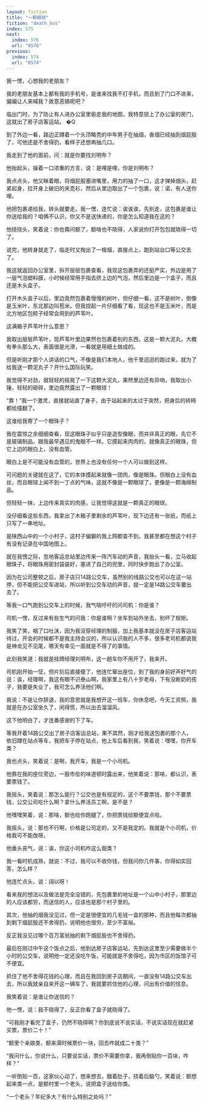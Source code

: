 ```yaml
---
layout: fiction
title: "一颗眼球"
fiction: "death_bus"
index: 575
next:
  index: 576
  url: "0576"
previous:
  index: 574
  url: "0574"
---
```

我一愣，心想我的老朋友？

我的老朋友基本上都有我的手机号，是谁来找我不打手机，而且到了门口不进来，偏偏让人来喊我？故意恶搞呢吧？

临出门时，为了防止有人进办公室里偷走我的地图，我特意锁上了办公室的房门，这就出了房子店客运站。 �Q

到了外边一看，路边正蹲着一个头顶略秃的中年男子在抽烟，香烟已经抽到烟屁股了，可他还是不舍得扔，看样子还想再抽几口。

我走到了他的面前，问：就是你要找刘明布？

他抬起头，操着一口浓重的方言，说：是哩是哩，你是刘明布？

我点点头，他又眯着眼，将烟屁股塞进嘴里，用力的抽了一口，这才弹掉烟头，赶紧起身，拉开身上破旧的夹克衫，然后从里边取出了一个包裹，说：诺，有人送你哩。

他把包裹递给我，转头就要走。我一愣，连忙说：诶诶诶，先别走，这包裹是谁让你送给我的？咱俩不认识，你又不是送快递的，你是怎么知道我在这的？

他挠挠头，笑着说：你也甭问额了，额啥也不晓得，人家说你打开包包就晓得一切了。

说完，他转身就走了，临走时又掏出了一根烟，直接点上，跑到站台口等公交去了。

我这就返回办公室里，拆开层层包裹查看，我现这包裹弄的还挺严实，外边是用了一层气泡塑料膜，小时候经常用手指去挤上边的气泡，然后里边是一个盒子，而且还是木头盒子。

打开木头盒子以后，里边竟然包裹着慢慢的树叶，但仔细一看，这不是树叶，倒像是玉米叶，东北那边叫苞米。但我捏起一片仔细看了看，现这也不是玉米叶，而是北方地区包粽子经常会用到的芦苇叶。

这满箱子芦苇叶什么意思？

我取出层层芦苇叶，现芦苇叶里边果然也包裹着别的东西，这是一颗大泥丸，大概有拳头那么大，表面很是光滑，一看就是用细土做成的。

但是听刚才那个人讲话的口气，不像是我们本地人，他千里迢迢的跑过来，就为了给我送一颗泥丸子？开什么国际玩笑。

我觉得不对劲，就轻轻的摇晃了一下这颗大泥丸，果然里边还有异响，我取出小锤，轻轻的砸碎，里边竟然露出了一颗眼球！

“靠！”我一个激灵，直接就站直了身子，由于站起来的太过于突然，把身后的转椅都给撞翻了。

这谁给我寄了一个眼珠子？

我在震惊之余细细查看，现这眼珠子似乎只是造型像眼，而并非真正的眼，先它不是玻璃制品，跟我最早遇见的鬼眼不一样。它摸起来肉肉的，就像真正的眼珠，但它上边的眼白上，没有血管。

眼白上是不可能没有血管的，世界上也没有任何一个人可以做到这样。

可问题的关键就在这了，它的本体摸起来就像一团肉，像是眼珠。但眼白上没有血丝，而且眼球上闻不到一丁点的气味，这就不像是一颗眼球了，更像是一颗海绵制品。

但轻轻一抹，上边传来真实的肉感，让我觉得这就是一颗真正的眼球。

没仔细看这些东西，我拿出了木箱子里剩余的芦苇叶，现下边还有一张纸，而纸上只写了一串地址。

是陕西山中的一个小村子，这村子偏僻的我上网都查不到，我甚至都在想这个村子有没有记录在中国地图上。

就在我愣之际，忽地客运总站里边传来一阵汽车动的声音，我抬头一看，立马收起眼珠子，将眼珠用密封袋装好，塞进了自己的兜里，同时快步跑出了办公室。

因为在公司整顿之后，房子店只14路公交车，虽然别的线路公交也可以在这一站停，但不能把公交车进站，所以听到公交车动的声音，就一定是14路公交车要出去了。

等我一口气跑到公交车上的时候，我气喘吁吁的问司机：你是谁？

司机一愣，反过来有些生气的问我：你是谁啊？坐车到站外坐去，别坏了规矩。

我笑了笑，咽了口吐沫，因为我没穿经理的制服，加上我基本就没在房子店客运站待过，开会的时候都不是我主持会议的，所以认识我的人不多，很多老司机都说我是神龙见不见尾，哪天有幸见一面就是不得了的事情。

此刻我笑道：我就是挂牌经理刘明布，这一趟车你不用开了，我来开。

司机刚开始一怔，但片刻后直接傻了，他连忙窜出座位，到了我的身前好声好气的说：诶，经理啊，我这有眼不识泰山啊，我家里上有八十岁老母，下有没断奶的孩子，我要是失业了，我可怎么养活他们啊。

我说：不是让你辞退，我的意思就是我想开这一班车，你休息吧，今天工资照，我就是在办公室坐久了，闲得慌，所以出去溜溜风。

这下他明白了，才连番感谢的下了车。

等我开着14路公交出了房子店客运总站，果不其然，刚才给我送包裹的那个人，依旧蹲在站点等车，我把车子停在站点，他上车后看到我，笑着说：嘿嘿，你开车类？

我也点头，笑着说：是啊，我开车，我是一个小司机。

他靠在我的座位旁边，一股市侩的味道顿时露出来，他笑着说：那啥，都认识，表要票钱了。

我摇头，笑着说：那怎么能行？公交也是有规定的，这个不要票钱，那个不要票钱，公交公司吃什么啊？拿什么养活员工啊，是不是？

他嘿嘿笑着，说：那啥，额也给你跑腿了，你把票钱给额便宜点哈。

我摇头，说：那也不行啊，价格是公司定的，又不是我定的。我就是个小司机，价格我可不能改呀。

他垂头丧气，说：诶，你这小司机咋这么倔类？

我一看时机成熟，就说：不过，我可以不收你钱，但我问你几件事，你得如实回答，怎么样？

他连忙点头，说：阔以呀！

看来我的想法以及做法是完全没错的，先包裹里的地址是一个山中小村子，那里边的人应该都穷，而送信的人，应该也是那个村子里的。

其次，他抽的烟我没见过，但一定是很便宜的几毛钱一盒的那种，而且他每次都抽到剩下烟屁股还不舍得扔，说明他也很穷，至少不富裕。

反正我没见过哪个百万富翁抽的剩下烟屁股也不舍得扔。

最后在刚过中午这个饭点之后，他到达房子店客运站，先到达这里至少需要做半个小时的公交车，说明他一定还没吃午饭，可能就是不舍得吃，因为市区的饭馆子可不便宜。

抓住了他不舍得花钱的心理，而且在我回到房子店期间，一直没有14路公交车出去，所以我就亲自来开这一辆车了，我就要抓住他的心理，问出有价值的信息。

我笑着说：是谁让你送信的？

他一愣，说：我不晓得了，反正你看了盒子就晓得了。

“可我刚才看完了盒子，仍然不晓得啊？你到底说不说实话，不说实话现在就赶紧买票，票价二十！”

“额里个亲娘类，额来滴时候票价一块，回去咋就成二十类？”

“我问什么，你说什么，只要说实话，票价不需要你拿，我再倒贴你一百块，咋样？”

一听倒贴一百，这家伙心动了，想来想去，腼着肚子，挠着后脑勺，笑着说：额想起来类一点，是额村里一个老头，说把盒子送给你类。

“一个老头？年纪多大？有什么特别之处吗？”